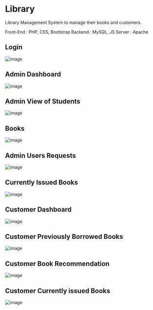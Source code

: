 # Library
Library Management System to manage their books and customers. 

Front-End : PHP, CSS, Bootstrap
Backend : MySQL, JS
Server : Apache

## Login
![image](https://user-images.githubusercontent.com/77526217/116258386-89915900-a792-11eb-91d5-c8a8e76ed514.png)

## Admin Dashboard
![image](https://user-images.githubusercontent.com/77526217/116258533-aa59ae80-a792-11eb-8170-7da864d26d75.png)

## Admin View of Students
![image](https://user-images.githubusercontent.com/77526217/116258779-df660100-a792-11eb-9fca-4a38617ff4e9.png)

## Books
![image](https://user-images.githubusercontent.com/77526217/116258845-ed1b8680-a792-11eb-9a71-956e9fc8e4f3.png)

## Admin Users Requests
![image](https://user-images.githubusercontent.com/77526217/116258942-0290b080-a793-11eb-86e7-ad0531e45544.png)

## Currently Issued Books
![image](https://user-images.githubusercontent.com/77526217/116260534-649de580-a794-11eb-81db-efa7c05c2c27.png)

## Customer Dashboard
![image](https://user-images.githubusercontent.com/77526217/116260671-84cda480-a794-11eb-81bc-cb7f2393046e.png)

## Customer Previously Borrowed Books
![image](https://user-images.githubusercontent.com/77526217/116260811-a9c21780-a794-11eb-8d94-8f5b128ebd24.png)

## Customer Book Recommendation
![image](https://user-images.githubusercontent.com/77526217/116260883-bba3ba80-a794-11eb-9745-58482deffe6c.png)

## Customer Currently issued Books
![image](https://user-images.githubusercontent.com/77526217/116261235-10473580-a795-11eb-9645-3b477c8d3ef9.png)






